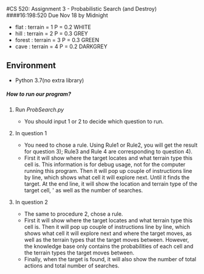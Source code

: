 #CS 520: Assignment 3 - Probabilistic Search (and Destroy) 
####16:198:520 Due Nov 18 by Midnight
* flat     : terrain = 1  P = 0.2  WHITE    
* hill     : terrain = 2  P = 0.3  GREY
* forest   : terrain = 3  P = 0.3  GREEN
* cave     : terrain = 4  P = 0.2  DARKGREY
## Environment
* Python 3.7(no extra library) 
##### How to run our program?
1. Run *ProbSearch.py*  
    * You should input 1 or 2 to decide which question to run.

2. In question 1
    * You need to chose a rule. Using Rule1 or Rule2, you will get the result for question 3);
Rule3 and Rule 4 are corresponding to question 4).
    * First it will show where the target locates and what terrain type this cell is. 
 This information is for debug usage, not for the computer running this program. Then it will pop up couple of instructions line by line, which shows what cell it will explore next. 
 Until it finds the target. At the end line, it will show the location and terrain type of the target cell, '
 as well as the number of searches.
3. In question 2
    * The same to procedure 2, chose a rule.
    * First it will show where the target locates and what terrain type this cell is. 
    Then it will pop up couple of instructions line by line, which shows what cell it will explore next and
    where the target moves, as well as the terrain types that the target moves between.
    However, the knowledge base only contains the probabilities of each cell and 
    the terrain types the target moves between.
    * Finally, when the target is found, it will also show the number of total actions
    and total number of searches.
    

